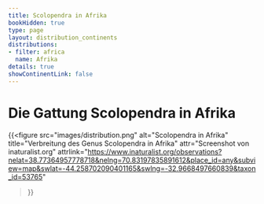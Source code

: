 ```yaml
---
title: Scolopendra in Afrika
bookHidden: true
type: page
layout: distribution_continents
distributions:
- filter: africa
  name: Afrika
details: true
showContinentLink: false
---
```


# Die Gattung Scolopendra in Afrika

{{<figure
    src="images/distribution.png"
    alt="Scolopendra in Afrika"
    title="Verbreitung des Genus Scolopendra in Afrika"
    attr="Screenshot von inaturalist.org"
    attrlink="https://www.inaturalist.org/observations?nelat=38.77364957778718&nelng=70.83197835891612&place_id=any&subview=map&swlat=-44.258702090401165&swlng=-32.9668497660839&taxon_id=53765"
>}}
